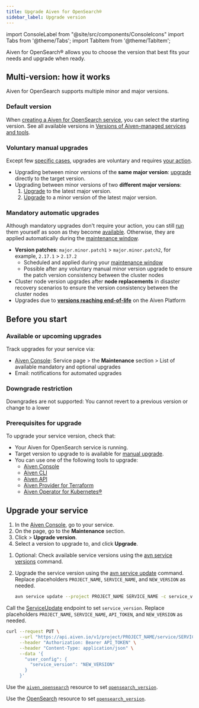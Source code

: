 ```yaml
---
title: Upgrade Aiven for OpenSearch®
sidebar_label: Upgrade version
---
```


import ConsoleLabel from "@site/src/components/ConsoleIcons"
import Tabs from '@theme/Tabs';
import TabItem from '@theme/TabItem';

Aiven for OpenSearch® allows you to choose the version that best fits your needs and upgrade when ready.

## Multi-version: how it works

Aiven for OpenSearch supports multiple minor and major versions.

### Default version

When
[creating a Aiven for OpenSearch service](/docs/products/opensearch/get-started#create-an-aiven-for-opensearch-service),
you can select the starting version. See all available versions in
[Versions of Aiven-managed services and tools](/docs/platform/reference/eol-for-major-versions#aiven-for-opensearch).

### Voluntary manual upgrades

Except few [specific cases](/docs/products/opensearch/howto/os-version-upgrade#mandatory-automatic-upgrades),
upgrades are voluntary and requires
[your action](/docs/products/opensearch/howto/os-version-upgrade#upgrade-your-service).

- Upgrading between minor versions of the **same major version**:
  [upgrade](/docs/products/opensearch/howto/os-version-upgrade#upgrade-your-service)
  directly to the target version.
- Upgrading between minor versions of two **different major versions**:
  1. [Upgrade](/docs/products/opensearch/howto/os-version-upgrade#upgrade-your-service)
     to the latest major version.
  1. [Upgrade](/docs/products/opensearch/howto/os-version-upgrade#upgrade-your-service)
     to a minor version of the latest major version.

### Mandatory automatic upgrades

Although mandatory upgrades don't require your action, you can still
[run](/docs/products/opensearch/howto/os-version-upgrade#upgrade-your-service) them
yourself as soon as they become
[available](/docs/products/opensearch/howto/os-version-upgrade#available-or-upcoming-upgrades).
Otherwise, they are applied automatically during the
[maintenance window](/docs/platform/concepts/maintenance-window#maintenance-window).

- **Version patches**: `major.minor.patch1` > `major.minor.patch2`, for example,
  `2.17.1` > `2.17.2`
  - Scheduled and applied during your
    [maintenance window](/docs/platform/concepts/maintenance-window#maintenance-window)
  - Possible after any voluntary manual minor version upgrade to ensure the patch version
    consistency between the cluster nodes
- Cluster node version upgrades after **node replacements** in disaster recovery scenarios
  to ensure the version consistency between the cluster nodes
- Upgrades due to
  **[versions reaching end-of-life](/docs/platform/reference/eol-for-major-versions#aiven-for-opensearch)**
  on the Aiven Platform

## Before you start

### Available or upcoming upgrades

Track upgrades for your service via:

- [Aiven Console](https://console.aiven.io): Service <ConsoleLabel name="overview"/>
  page > the **Maintenance** section > List of available mandatory and optional upgrades
- Email: notifications for automated upgrades

### Downgrade restriction

Downgrades are not supported: You cannot revert to a previous version or change to a lower

### Prerequisites for upgrade

To upgrade your service version, check that:

- Your Aiven for OpenSearch service is running.
- Target version to upgrade to is available for
  [manual upgrade](/docs/products/opensearch/howto/os-version-upgrade#available-or-upcoming-upgrades).
- You can use one of the following tools to upgrade:
  - [Aiven Console](https://console.aiven.io/)
  - [Aiven CLI](/docs/tools/cli)
  - [Aiven API](/docs/tools/api)
  - [Aiven Provider for Terraform](/docs/tools/terraform)
  - [Aiven Operator for Kubernetes®](/docs/tools/kubernetes)

## Upgrade your service

<Tabs groupId="group1">
<TabItem value="gui" label="Console" default>

1. In the [Aiven Console](https://console.aiven.io), go to your service.
1. On the <ConsoleLabel name="overview"/> page, go to the **Maintenance** section.
1. Click <ConsoleLabel name="actions"/> > **Upgrade version**.
1. Select a version to upgrade to, and click **Upgrade**.

</TabItem>
<TabItem value="cli" label="CLI" >

1. Optional: Check available service versions using the
   [avn service versions](https://aiven.io/docs/tools/cli/service-cli#avn-service-versions)
   command.
1. Upgrade the service version using the
   [avn service update](https://aiven.io/docs/tools/cli/service-cli#avn-cli-service-update)
   command. Replace placeholders `PROJECT_NAME`, `SERVICE_NAME`, and `NEW_VERSION` as
   needed.

   ```bash
   avn service update --project PROJECT_NAME SERVICE_NAME -c service_version=NEW_VERSION
   ```

</TabItem>

<TabItem value="api" label="API" >

Call the [ServiceUpdate](https://api.aiven.io/doc/#tag/Service/operation/ServiceUpdate)
endpoint to set `service_version`. Replace placeholders `PROJECT_NAME`, `SERVICE_NAME`,
`API_TOKEN`, and `NEW_VERSION` as needed.

```bash {7}
curl --request PUT \
     --url "https://api.aiven.io/v1/project/PROJECT_NAME/service/SERVICE_NAME" \
     --header "Authorization: Bearer API_TOKEN" \
     --header "Content-Type: application/json" \
     --data '{
       "user_config": {
         "service_version": "NEW_VERSION"
       }
     }'
```

</TabItem>

<TabItem value="tf" label="Terraform">

Use the
[`aiven_opensearch`](https://registry.terraform.io/providers/aiven/aiven/latest/docs/resources/opensearch)
resource to set
[`opensearch_version`](https://registry.terraform.io/providers/aiven/aiven/latest/docs/resources/opensearch#opensearch_version-1).

</TabItem>
<TabItem value="k8s" label="Kubernetes">

Use the
[OpenSearch](https://aiven.github.io/aiven-operator/resources/opensearch.html)
resource to set
[`opensearch_version`](https://aiven.github.io/aiven-operator/resources/opensearch.html#spec.userConfig.opensearch_version-property).

</TabItem>
</Tabs>

